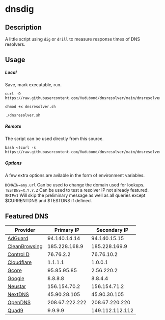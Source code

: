 # dnsdig

## Description
A little script using `dig` or `drill` to measure response times of DNS resolvers.

## Usage

##### Local

Save, mark executable, run.
```
curl -O https://raw.githubusercontent.com/Vudubond/dnsresolver/main/dnsresolver.sh
```
```
chmod +x dnsresolver.sh
```
```
./dnsresolver.sh
```

##### Remote

The script can be used directly from this source.

```
bash <(curl -s https://raw.githubusercontent.com/Vudubond/dnsresolver/main/dnsresolver.sh)
```

##### Options

A few extra options are avilable in the form of environment variables.

`DOMAIN=any.url` Can be used to change the domain used for lookups. <br>
`TESTDNS=X.Y.Y.Z` Can be used to test a resolver IP not already featured. <br>
`SKIP=1` Will skip the preliminary message as well as all queries except $CURRENTDNS and $TESTDNS if defined. <br>



## Featured DNS


| Provider     | Primary IP   | Secondary IP |
|--------------|--------------|--------------|
| <a href=https://adguard-dns.io/public-dns.html>AdGuard</a> | 94.140.14.14 | 94.140.15.15 |
| <a href=https://cleanbrowsing.org/filters>CleanBrowsing</a> | 185.228.168.9 | 185.228.169.9 |
| <a href=https://controld.com/free-dns>Control D</a> | 76.76.2.2 | 76.76.10.2 |
| <a href=https://1.1.1.1>Cloudflare</a> | 1.1.1.1 | 1.0.0.1 |
| <a href=https://gcore.com/public-dns>Gcore</a> | 95.85.95.85 | 2.56.220.2 |
| <a href=https://developers.google.com/speed/public-dns>Google</a> | 8.8.8.8 | 8.8.4.4 |
| <a href=https://www.publicdns.neustar>Neustar</a> | 156.154.70.2 | 156.154.71.2 |
| <a href=https://nextdns.io>NextDNS</a> | 45.90.28.105 | 45.90.30.105 |
| <a href=https://use.opendns.com>OpenDNS</a> | 208.67.222.222 | 208.67.220.220 |
| <a href=https://www.quad9.net>Quad9</a> | 9.9.9.9 | 149.112.112.112 |

<br>
